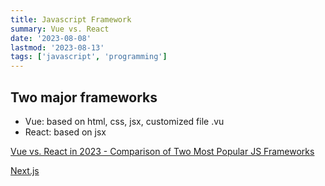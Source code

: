 ```yaml
---
title: Javascript Framework
summary: Vue vs. React
date: '2023-08-08'
lastmod: '2023-08-13'
tags: ['javascript', 'programming']
---
```


## Two major frameworks

* Vue: based on html, css, jsx, customized file .vu
* React: based on jsx

[Vue vs. React in 2023 - Comparison of Two Most Popular JS Frameworks](https://www.monterail.com/blog/vue-vs-react)

[Next.js](https://nextjs.org/docs/app)

